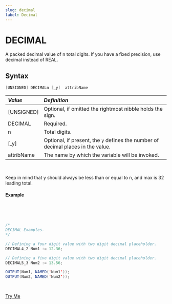 ```yaml
---
slug: decimal
label: Decimal
---
```


# DECIMAL

A packed decimal value of n total digits. If you have a fixed precision, use decimal instead of REAL.

## Syntax

```java
[UNSIGNED] DECIMALn [_y]  attribName
```

| _Value_    | _Definition_                                                                     |
| :--------- | :------------------------------------------------------------------------------- |
| [UNSIGNED] | Optional, if omitted the rightmost nibble holds the sign.                        |
| DECIMAL    | Required.                                                                        |
| n          | Total digits.                                                                    |
| [_y]       | Optional, if present, the `y` defines the number of decimal places in the value. |
| attribName | The name by which the variable will be invoked.                                  |

<br>

Keep in mind that y should always be less than or equal to n, and max is 32 leading total.

#### Example

<br>
<pre id = 'DecimalExp_1'>

```java
/*
DECIMAL Examples.
*/

// Defining a four digit value with two digit decimal placeholder.
DECIMAL4_2 Num1 := 12.36;

// Defining a five digit value with two digit decimal placeholder.
DECIMAL5_3 Num2 := 13.56;

OUTPUT(Num1, NAMED('Num1'));
OUTPUT(Num2, NAMED('Num2'));
```

</pre>
<a class="trybutton" href="javascript:OpenECLEditor(['DecimalExp_1'])"> Try Me </a>

</br>
</br>
